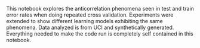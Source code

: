 This notebook explores the anticorrelation phenomena seen in test and train error rates when doing repeated cross validation. Experiments were extended to show different learning models exhibiting the same phenomena. Data analyzed is from UCI and synthetically generated. Everything needed to make the code run is completely self contained in this notebook. 
